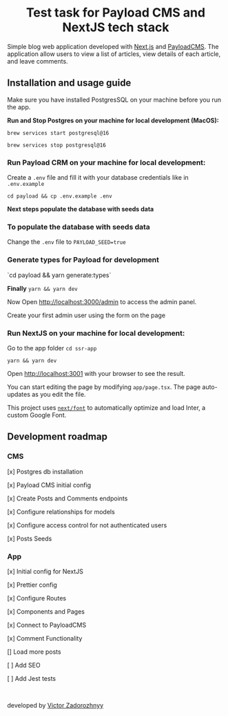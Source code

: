<h1 align="center">Test task for Payload CMS and NextJS tech stack</h1>

Simple blog web application developed with [Next.js](https://nextjs.org/) and [PayloadCMS](https://payloadcms.com/). The application allow users to view a list of articles, view details of each article, and
leave comments.

<h2 align="left">Installation and usage guide</h2>
Make sure you have installed PostgresSQL on your machine before you run the app.

<br>

<b>Run and Stop Postgres on your machine for local development (MacOS):</b>

`brew services start postgresql@16`

`brew services stop postgresql@16`

<h3>Run Payload CRM on your machine for local development:</h3>

Create a `.env` file and fill it with your database credentials like in `.env.example`

`cd payload && cp .env.example .env`

<b> Next steps populate the database with seeds data</b>

<h3>To populate the database with seeds data</h3>

Change the `.env` file to `PAYLOAD_SEED=true`

<h3>Generate types for Payload for development</h3>
`cd payload && yarn generate:types`

<b>Finally</b> `yarn && yarn dev`

Now Open [http://localhost:3000/admin](http://localhost:3000/admin) to access the admin panel.

Create your first admin user using the form on the page

<h3>Run NextJS on your machine for local development:</h3>

Go to the app folder `cd ssr-app`

`yarn && yarn dev`

Open [http://localhost:3001](http://localhost:3001) with your browser to see the result.

You can start editing the page by modifying `app/page.tsx`. The page auto-updates as you edit the file.

This project uses [`next/font`](https://nextjs.org/docs/basic-features/font-optimization) to automatically optimize and load Inter, a custom Google Font.

<h2>Development roadmap</h2>
<h3>CMS</h3>
 <p>[x] Postgres db installation</p>
 <p>[x] Payload CMS initial config</p>
 <p>[x] Create Posts and Comments endpoints</p>
 <p>[x] Configure relationships for models</p>
 <p>[x] Configure access control for not authenticated users</p>
 <p>[x] Posts Seeds</p>

<h3 align="left">App</h3>
 <p>[x] Initial config for NextJS</p>
 <p>[x] Prettier config</p>
 <p>[x] Configure Routes</p>
 <p>[x] Components and Pages</p>
 <p>[x] Connect to PayloadCMS</p>
 <p>[x] Comment Functionality</p>
 <p>[] Load more posts</p>
 <p>[ ] Add SEO</p>
 <p>[ ] Add Jest tests</p>
</br>

developed by [Victor Zadorozhnyy](https://github.com/Antibioticvz)
